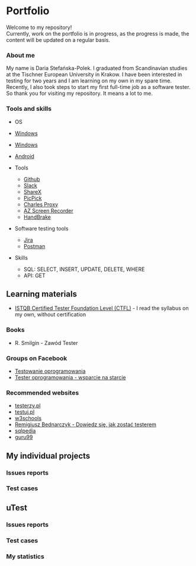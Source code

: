 # Portfolio

Welcome to my repository!<br>
Currently, work on the portfolio is in progress, as the progress is made, the content will be updated on a regular basis.

### About me

My name is Daria Stefańska-Polek. I graduated from Scandinavian studies at the Tischner European University in Krakow. I have been interested in testing for two years and I am learning on my own in my spare time. Recently, I also took steps to start my first full-time job as a software tester. So thank you for visiting my repository. It means a lot to me.

### Tools and skills

* OS
 * <p><a href="[https://www.freecodecamp.org/](https://www.microsoft.com/pl-pl/windows)" target="_blank" rel="noopener noreferrer">Windows</a></p>
  * [Windows](https://www.microsoft.com/pl-pl/windows)
  * [Android](https://www.android.com/intl/pl_pl/)

* Tools
  * [Github](https://github.com/)
  * [Slack](https://slack.com/)
  * [ShareX](https://getsharex.com/)
  * [PicPick](https://picpick.app/pl/)
  * [Charles Proxy](https://www.charlesproxy.com/)
  * [AZ Screen Recorder](https://az-screen-recorder.en.uptodown.com/android)
  * [HandBrake](https://handbrake.fr/)

* Software testing tools
  * [Jira](https://www.atlassian.com/pl/software/jira)
  * [Postman](https://www.postman.com/)

* Skills
  * SQL: SELECT, INSERT, UPDATE, DELETE, WHERE
  * API: GET

## Learning materials

* [ISTQB Certified Tester Foundation Level (CTFL)](https://www.istqb.org/certifications/certified-tester-foundation-level) - I read the syllabus on my own, without certification

### Books

* R. Smilgin - Zawód Tester

### Groups on Facebook

* [Testowanie oprogramowania](https://pl-pl.facebook.com/groups/TestowanieOprogramowania/)
* [Tester oprogramowania - wsparcie na starcie](https://pl-pl.facebook.com/groups/testeroprogramowania/)

### Recommended websites

* [testerzy.pl](https://testerzy.pl/)
* [testuj.pl](https://testuj.pl/)
* [w3schools](https://www.w3schools.com/)
* [Remigiusz Bednarczyk - Dowiedz się, jak zostać testerem](https://remigiuszbednarczyk.pl/jak-zostac-testerem)
* [sqlpedia](https://www.sqlpedia.pl/kurs-sql/)
* [guru99](https://www.guru99.com/)

## My individual projects


### Issues reports


### Test cases


## uTest


### Issues reports


### Test cases


### My statistics
